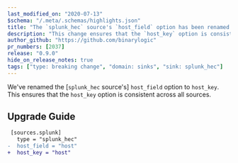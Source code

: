 ```yaml
---
last_modified_on: "2020-07-13"
$schema: "/.meta/.schemas/highlights.json"
title: "The `splunk_hec` source's `host_field` option has been renamed to `host_key`"
description: "This change ensures that the `host_key` option is consistent across all sources"
author_github: "https://github.com/binarylogic"
pr_numbers: [2037]
release: "0.9.0"
hide_on_release_notes: true
tags: ["type: breaking change", "domain: sinks", "sink: splunk_hec"]
---
```


We've renamed the [`splunk_hec` source's] `host_field` option to `host_key`.
This ensures that the `host_key` option is consistent across all sources.

## Upgrade Guide

```diff title="vector.toml"
 [sources.splunk]
   type = "splunk_hec"
-  host_field = "host"
+  host_key = "host"
```


